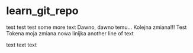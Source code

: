 # learn_git_repo
test test test
some more text
Dawno, dawno temu...
Kolejna zmiana!!!
Test Tokena
moja zmiana
nowa linijka
another line of text

text text text